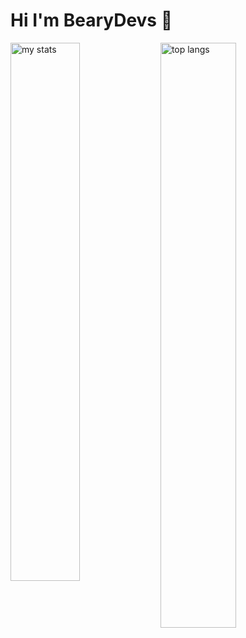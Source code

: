 # Hi I'm BearyDevs 👋

<img alt="my stats" align="left" width="47%" src="https://github-readme-stats.vercel.app/api?username=bearydevs&show_icons=true"/>
<img alt="top langs" align="left" width="49%" src="https://github-readme-stats.vercel.app/api/top-langs/?username=bearydevs&layout=compact"/>
